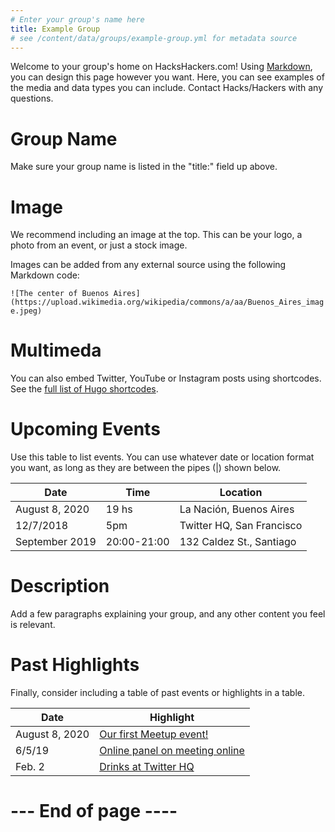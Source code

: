```yaml
---
# Enter your group's name here
title: Example Group
# see /content/data/groups/example-group.yml for metadata source
---
```


Welcome to your group's home on HacksHackers.com! Using [Markdown](https://www.markdownguide.org/cheat-sheet/), you can design this page however you want. Here, you can see examples of the media and data types you can include. Contact Hacks/Hackers with any questions.

# Group Name

Make sure your group name is listed in the "title:" field up above.


# Image

We recommend including an image at the top. This can be your logo, a photo from an event, or just a stock image.

Images can be added from any external source using the following Markdown code:

`![The center of Buenos Aires](https://upload.wikimedia.org/wikipedia/commons/a/aa/Buenos_Aires_image.jpeg)`


# Multimeda

You can also embed Twitter, YouTube or Instagram posts using shortcodes. See the [full list of Hugo shortcodes](https://gohugo.io/content-management/shortcodes/).

# Upcoming Events

Use this table to list events. You can use whatever date or location format you want, as long as they are between the pipes (|) shown below.

| **Date** | **Time** | **Location** |  
|----------|----------| -------------|
| August 8, 2020  | 19 hs | La Nación, Buenos Aires |
| 12/7/2018 | 5pm |  Twitter HQ, San Francisco |   
| September 2019 | 20:00-21:00 | 132 Caldez St., Santiago |  


# Description

Add a few paragraphs explaining your group, and any other content you feel is relevant.


# Past Highlights

Finally, consider including a table of past events or highlights in a table.

| **Date**  | **Highlight** |  
|-----------|---------------|  
| August 8, 2020 | <a href ="meetup.com/example_event">Our first Meetup event!</a> |
| 6/5/19 | <a href ="eventbrite.com/example_event">Online panel on meeting online</a> |   
| Feb. 2 | <a href ="facebook.com/event/example">Drinks at Twitter HQ</a> |  


# --- End of page ----
